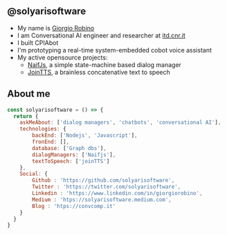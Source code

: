 ## @solyarisoftware

- My name is [Giorgio Robino](https://github.com/solyarisoftware)
- I am Conversational AI engineer and researcher at [itd.cnr.it](http://itd.cnr.it) 
- I built CPIAbot
- I'm prototyping a real-time system-embedded cobot voice assistant
- My active opensource projects:
  - [NaifJs](https://github.com/solyarisoftware/naifjs), a simple state-machine based dialog manager
  - [JoinTTS](https://github.com/solyarisoftware/jointts), a brainless concatenative text to speech

## About me
```javascript
const solyarisoftware = () => {
  return {
    askMeAbout: ['dialog managers', 'chatbots', 'conversational AI'],
    technologies: {
        backEnd: ['Nodejs', 'Javascript'],
        fronEnd: [],
        database: ['Graph dbs'],
        dialogManagers: ['Naifjs'],
        textToSpeech: ['joinTTS']
    },
    Social: {
        Github : 'https://github.com/solyarisoftware',
        Twitter : 'https://twitter.com/solyarisoftware',
        Linkedin : 'https://www.linkedin.com/in/giorgiorobino',
        Medium : 'htps://solyarisoftware.medium.com',
        Blog : 'htps://convcomp.it'
    }
  }
}
```
<!--
**solyarisoftware/solyarisoftware** is a ✨ _special_ ✨ repository because its `README.md` (this file) appears on your GitHub profile.

Here are some ideas to get you started:

- 🔭 I’m currently working on ...
- 🌱 I’m currently learning ...
- 👯 I’m looking to collaborate on ...
- 🤔 I’m looking for help with ...
- 💬 Ask me about ...
- 📫 How to reach me: ...
- 😄 Pronouns: ...
- ⚡ Fun fact: ...

![github stats](https://github-readme-stats.vercel.app/api?username=solyarisoftware&show_icons=true)

## 📫 How to reach me
[![](https://img.shields.io/badge/giorgio.robino@gmail.com-red)](mailto:giorgio.robino@gmail.com)
-->
